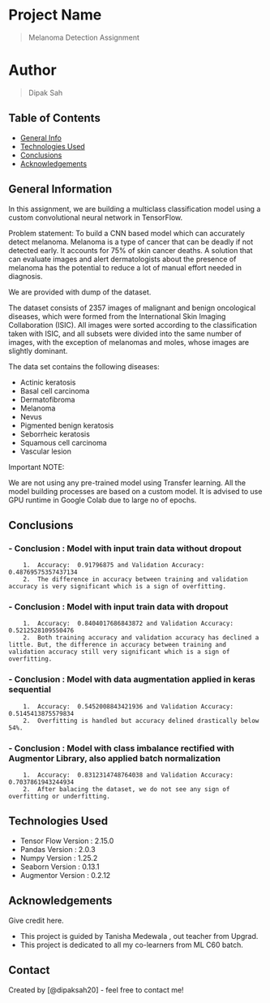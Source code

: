 # Project Name
> Melanoma Detection Assignment


# Author
> Dipak Sah
 
## Table of Contents
* [General Info](#general-information)
* [Technologies Used](#technologies-used)
* [Conclusions](#conclusions)
* [Acknowledgements](#acknowledgements)


## General Information
In this assignment, we are building a multiclass classification model using a custom convolutional neural network in TensorFlow. 

Problem statement: To build a CNN based model which can accurately detect melanoma. Melanoma is a type of cancer that can be deadly if not detected early. It accounts for 75% of skin cancer deaths. A solution that can evaluate images and alert dermatologists about the presence of melanoma has the potential to reduce a lot of manual effort needed in diagnosis.

We are provided with dump of the dataset. 

The dataset consists of 2357 images of malignant and benign oncological diseases, which were formed from the International Skin Imaging Collaboration (ISIC). All images were sorted according to the classification taken with ISIC, and all subsets were divided into the same number of images, with the exception of melanomas and moles, whose images are slightly dominant.

The data set contains the following diseases:

- Actinic keratosis
- Basal cell carcinoma
- Dermatofibroma
- Melanoma
- Nevus
- Pigmented benign keratosis
- Seborrheic keratosis
- Squamous cell carcinoma
- Vascular lesion
 
Important NOTE:

We are not using any pre-trained model using Transfer learning. All the model building processes are based on a custom model.
It is advised to use GPU runtime in Google Colab due to large no of epochs.

## Conclusions
### - Conclusion : Model with input train data without dropout
        1.  Accuracy:  0.91796875 and Validation Accuracy:  0.48769575357437134
        2.  The difference in accuracy between training and validation accuracy is very significant which is a sign of overfitting.

### - Conclusion : Model with input train data with dropout
        1.  Accuracy:  0.8404017686843872 and Validation Accuracy:  0.5212528109550476
        2.  Both training accuracy and validation accuracy has declined a little. But, the difference in accuracy between training and validation accuracy still very significant which is a sign of overfitting.

### - Conclusion : Model with data augmentation applied in keras sequential
        1.  Accuracy:  0.5452008843421936 and Validation Accuracy:  0.5145413875579834
        2.  Overfitting is handled but accuracy delined drastically below 54%.

### - Conclusion : Model with class imbalance rectified with Augmentor Library, also applied batch normalization
        1.  Accuracy:  0.8312314748764038 and Validation Accuracy:  0.7037861943244934
        2.  After balacing the dataset, we do not see any sign of overfitting or underfitting.


## Technologies Used
- Tensor Flow Version : 2.15.0
- Pandas Version      : 2.0.3
- Numpy  Version      : 1.25.2
- Seaborn Version     : 0.13.1
- Augmentor Version   : 0.2.12


## Acknowledgements
Give credit here.
- This project is guided by Tanisha Medewala , out teacher from Upgrad.
- This project is dedicated to all my co-learners from ML C60 batch.


## Contact
Created by [@dipaksah20] - feel free to contact me!


